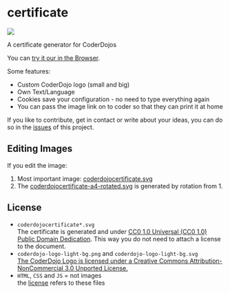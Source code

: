 # certificate

[![](http://firsttimers.quelltext.eu/repository/coderdojopotsdam/certificate.svg)](http://firsttimers.quelltext.eu/repository/coderdojopotsdam/certificate.html)

A certificate generator for CoderDojos

You can [try it our in the Browser][web].

Some features:
- Custom CoderDojo logo (small and big)
- Own Text/Language
- Cookies save your configuration - no need to type everything again
- You can pass the image link on to coder so that they can print it at home

If you like to contribute, get in contact or write about your ideas, you can do so in the [issues](https://github.com/CoderDojoPotsdam/certificate/issues) of this project.

Editing Images
--------------

If you edit the image:
1. Most important image: [coderdojocertificate.svg](coderdojocertificate.svg)
2. The [coderdojocertificate-a4-rotated.svg](coderdojocertificate-a4-rotated.svg) is generated by rotation from 1.

License
-------

- `coderdojocertificate*.svg`  
  The certificate is generated and under [ CC0 1.0 Universal (CC0 1.0) Public Domain Dedication](https://creativecommons.org/publicdomain/zero/1.0/). This way you do not need to attach a license to the document.
- `coderdojo-logo-light-bg.png` and `coderdojo-logo-light-bg.svg`  
  [The CoderDojo Logo is licensed under a Creative Commons Attribution-NonCommercial 3.0 Unported License.](http://creativecommons.org/licenses/by-nc/3.0/deed.en_US)
- `HTML`, `CSS` and `JS` = not images  
  the [license](LICENSE) refers to these files

[web]: https://coderdojopotsdam.github.io/certificate/


